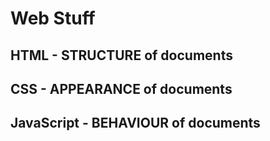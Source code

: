 # Web Stuff

## HTML - STRUCTURE of documents

## CSS - APPEARANCE of documents

## JavaScript - BEHAVIOUR of documents